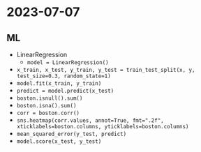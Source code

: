 # 2023-07-07

## ML
* LinearRegression
    * `model = LinearRegression()`
* `x_train, x_test, y_train, y_test = train_test_split(x, y, test_size=0.3, random_state=1)`
* `model.fit(x_train, y_train)`
* `predict = model.predict(x_test)`
* `boston.isnull().sum()`
* `boston.isna().sum()`
* `corr = boston.corr()`
* `sns.heatmap(corr.values, annot=True, fmt=".2f", xticklabels=boston.columns, yticklabels=boston.columns)`
* `mean_squared_error(y_test, predict)`
* `model.score(x_test, y_test)`

